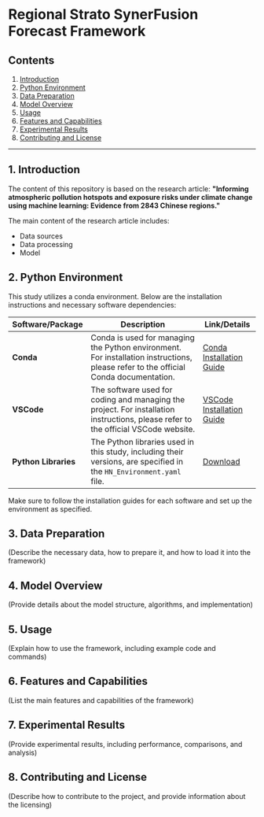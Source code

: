 # Regional Strato SynerFusion Forecast Framework

## Contents

1. [Introduction](#Introduction)
2. [Python Environment](#Python-Environment)
3. [Data Preparation](#Data-Preparation)
4. [Model Overview](#Model-Overview)
5. [Usage](#Usage)
6. [Features and Capabilities](#Features-and-Capabilities)
7. [Experimental Results](#Experimental-Results)
8. [Contributing and License](#Contributing-and-License)

---

## 1. Introduction

The content of this repository is based on the research article:
**"Informing atmospheric pollution hotspots and exposure risks under climate change using machine learning: Evidence from 2843 Chinese regions."**

The main content of the research article includes:
- Data sources
- Data processing
- Model

## 2. Python Environment

This study utilizes a conda environment. Below are the installation instructions and necessary software dependencies:

| Software/Package | Description | Link/Details |
| ---------------- | ----------- | ------------ |
| **Conda**        | Conda is used for managing the Python environment. For installation instructions, please refer to the official Conda documentation. | [Conda Installation Guide](https://docs.conda.io/projects/conda/en/latest/user-guide/install/index.html) |
| **VSCode**       | The software used for coding and managing the project. For installation instructions, please refer to the official VSCode website. | [VSCode Installation Guide](https://code.visualstudio.com/Download) |
| **Python Libraries** | The Python libraries used in this study, including their versions, are specified in the `HN_Environment.yaml` file. | [Download](path/to/HN_Environment.yaml) |

Make sure to follow the installation guides for each software and set up the environment as specified.

## 3. Data Preparation

(Describe the necessary data, how to prepare it, and how to load it into the framework)

## 4. Model Overview

(Provide details about the model structure, algorithms, and implementation)

## 5. Usage

(Explain how to use the framework, including example code and commands)

## 6. Features and Capabilities

(List the main features and capabilities of the framework)

## 7. Experimental Results

(Provide experimental results, including performance, comparisons, and analysis)

## 8. Contributing and License

(Describe how to contribute to the project, and provide information about the licensing)
